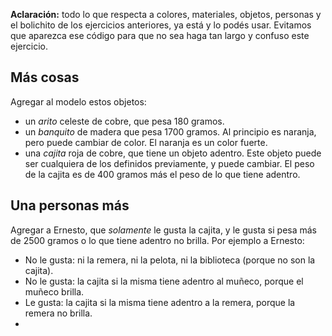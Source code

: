 **Aclaración:** todo lo que respecta a colores, materiales, objetos, personas y el bolichito de los ejercicios anteriores, ya está y lo podés usar.
Evitamos que aparezca ese código para que no sea haga tan largo y confuso este ejercicio.


## Más cosas

Agregar al modelo estos objetos:

- un _arito_ celeste de cobre, que pesa 180 gramos.
- un _banquito_ de madera que pesa 1700 gramos. 
  Al principio es naranja, pero puede cambiar de color. 
  El naranja es un color fuerte.
- una _cajita_ roja de cobre, que tiene un objeto adentro. 
  Este objeto puede ser cualquiera de los definidos previamente, y puede cambiar.
  El peso de la cajita es de 400 gramos más el peso de lo que tiene adentro.

## Una personas más
Agregar a Ernesto, que _solamente_ le gusta la cajita, y le gusta si pesa más de 2500 gramos o lo que tiene adentro no brilla.
Por ejemplo a Ernesto:

- No le gusta: ni la remera, ni la pelota, ni la biblioteca (porque no son la cajita).
- No le gusta: la cajita si la misma tiene adentro al muñeco, porque el muñeco brilla.
- Le gusta: la cajita si la misma tiene adentro a la remera, porque la remera no brilla.
- 
